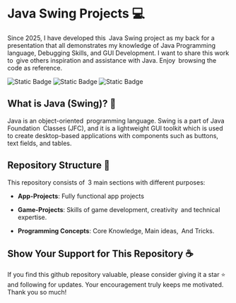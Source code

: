 # Java Swing Projects 💻

Since 2025, I have developed this Java Swing project as my back for a presentation that all demonstrates my knowledge of Java Programming language, Debugging Skills, and GUI Development. I want to share this work to give others inspiration and assistance with Java. Enjoy browsing the code as reference.

![Static Badge](https://img.shields.io/badge/JDK%20-v23-blue) ![Static Badge](https://img.shields.io/badge/JUnit-v5-red) ![Static Badge](https://img.shields.io/badge/Mockito-v3-lime)

## What is Java (Swing)? 🤔

Java is an object-oriented programming language. Swing is a part of Java Foundation Classes (JFC), and it is a lightweight GUI toolkit which is used to create desktop-based applications with components such as buttons, text fields, and tables.

## Repository Structure 🔰

This repository consists of 3 main sections with different purposes:

- **App-Projects**: Fully functional app projects

- **Game-Projects**: Skills of game development, creativity and technical expertise.

- **Programming Concepts**: Core Knowledge, Main ideas, And Tricks.

## Show Your Support for This Repository ☕

If you find this github repository valuable, please consider giving it a star ⭐ and following for updates. Your encouragement truly keeps me motivated. Thank you so much!
